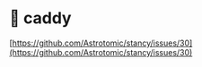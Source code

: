 # 🚧 caddy

[https://github.com/Astrotomic/stancy/issues/30](https://github.com/Astrotomic/stancy/issues/30)

